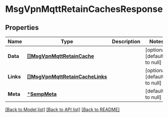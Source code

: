 # MsgVpnMqttRetainCachesResponse

## Properties
Name | Type | Description | Notes
------------ | ------------- | ------------- | -------------
**Data** | [**[]MsgVpnMqttRetainCache**](MsgVpnMqttRetainCache.md) |  | [optional] [default to null]
**Links** | [**[]MsgVpnMqttRetainCacheLinks**](MsgVpnMqttRetainCacheLinks.md) |  | [optional] [default to null]
**Meta** | [***SempMeta**](SempMeta.md) |  | [default to null]

[[Back to Model list]](../README.md#documentation-for-models) [[Back to API list]](../README.md#documentation-for-api-endpoints) [[Back to README]](../README.md)

